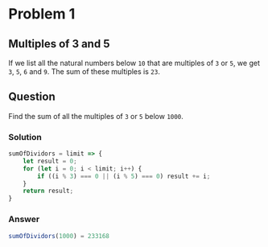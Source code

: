 # Problem 1 
## Multiples of 3 and 5
If we list all the natural numbers below ``10`` that are multiples of ``3`` or ``5``, we get ``3``, ``5``, ``6`` and ``9``. The sum of these multiples is ``23``.

## Question
Find the sum of all the multiples of ``3`` or ``5`` below ``1000``.

### Solution

```javascript
sumOfDividors = limit => {
    let result = 0;
    for (let i = 0; i < limit; i++) {
        if ((i % 3) === 0 || (i % 5) === 0) result += i;
    }
    return result;
}
```

### Answer
```javascript
sumOfDividors(1000) = 233168
```